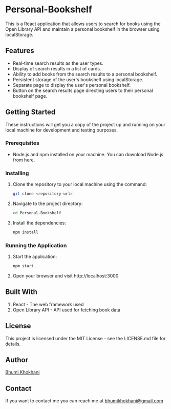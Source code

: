 # Personal-Bookshelf

This is a React application that allows users to search for books using the Open Library API and maintain a personal bookshelf in the browser using localStorage.

## Features

- Real-time search results as the user types.
- Display of search results in a list of cards.
- Ability to add books from the search results to a personal bookshelf.
- Persistent storage of the user's bookshelf using localStorage.
- Separate page to display the user's personal bookshelf.
- Button on the search results page directing users to their personal bookshelf page.

## Getting Started

These instructions will get you a copy of the project up and running on your local machine for development and testing purposes.

### Prerequisites

- Node.js and npm installed on your machine. You can download Node.js from here.

### Installing

1. Clone the repository to your local machine using the command:
   ```bash
   git clone <repository-url>

2. Navigate to the project directory:
   ```bash
   cd Personal-Bookshelf

3. Install the dependencies:
   ```bash
   npm install

### Running the Application

1. Start the application:
   ```bash
   npm start

2. Open your browser and visit http://localhost:3000

## Built With

1. React - The web framework used
2. Open Library API - API used for fetching book data

## License

This project is licensed under the MIT License - see the LICENSE.md file for details.

## Author

[Bhumi Khokhani](https://www.linkedin.com/in/bhumikhokhani/)

## Contact

If you want to contact me you can reach me at bhumikhokhani@gmail.com
